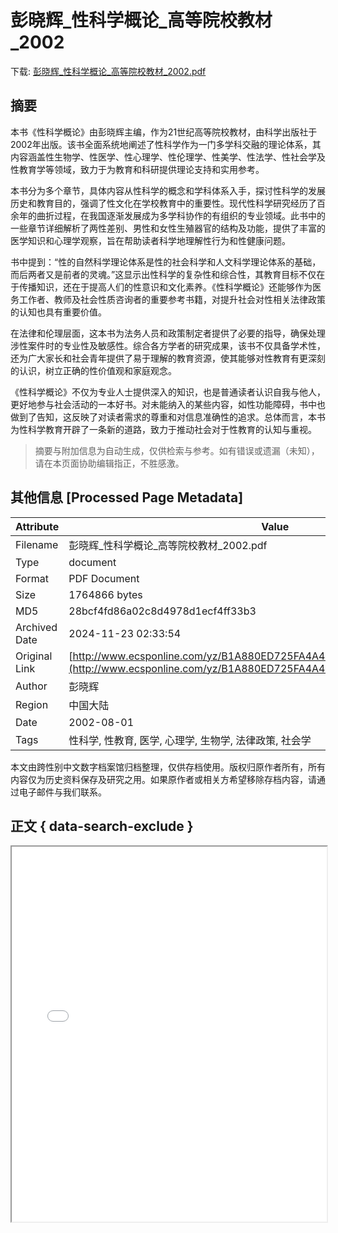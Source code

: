 # 彭晓辉_性科学概论_高等院校教材_2002

<!-- tcd_download_link -->
下载: <a href="../彭晓辉_性科学概论_高等院校教材_2002.pdf" download>彭晓辉_性科学概论_高等院校教材_2002.pdf</a>
<!-- tcd_download_link_end -->

## 摘要

<!-- tcd_abstract -->
本书《性科学概论》由彭晓辉主编，作为21世纪高等院校教材，由科学出版社于2002年出版。该书全面系统地阐述了性科学作为一门多学科交融的理论体系，其内容涵盖性生物学、性医学、性心理学、性伦理学、性美学、性法学、性社会学及性教育学等领域，致力于为教育和科研提供理论支持和实用参考。 

本书分为多个章节，具体内容从性科学的概念和学科体系入手，探讨性科学的发展历史和教育目的，强调了性文化在学校教育中的重要性。现代性科学研究经历了百余年的曲折过程，在我国逐渐发展成为多学科协作的有组织的专业领域。此书中的一些章节详细解析了两性差别、男性和女性生殖器官的结构及功能，提供了丰富的医学知识和心理学观察，旨在帮助读者科学地理解性行为和性健康问题。 

书中提到：“性的自然科学理论体系是性的社会科学和人文科学理论体系的基础，而后两者又是前者的灵魂。”这显示出性科学的复杂性和综合性，其教育目标不仅在于传播知识，还在于提高人们的性意识和文化素养。《性科学概论》还能够作为医务工作者、教师及社会性质咨询者的重要参考书籍，对提升社会对性相关法律政策的认知也具有重要价值。 

在法律和伦理层面，这本书为法务人员和政策制定者提供了必要的指导，确保处理涉性案件时的专业性及敏感性。综合各方学者的研究成果，该书不仅具备学术性，还为广大家长和社会青年提供了易于理解的教育资源，使其能够对性教育有更深刻的认识，树立正确的性价值观和家庭观念。 

《性科学概论》不仅为专业人士提供深入的知识，也是普通读者认识自我与他人，更好地参与社会活动的一本好书。对未能纳入的某些内容，如性功能障碍，书中也做到了告知，这反映了对读者需求的尊重和对信息准确性的追求。总体而言，本书为性科学教育开辟了一条新的道路，致力于推动社会对于性教育的认知与重视。

<!-- tcd_abstract_end -->

> 摘要与附加信息为自动生成，仅供检索与参考。如有错误或遗漏（未知），请在本页面协助编辑指正，不胜感激。

## 其他信息 [Processed Page Metadata]

| Attribute       | Value                                  |
|-----------------|----------------------------------------|
| Filename        | 彭晓辉_性科学概论_高等院校教材_2002.pdf                             |
| Type            | document                                 |
| Format          | PDF Document                               |
| Size            | 1764866 bytes                           |
| MD5             | 28bcf4fd86a02c8d4978d1ecf4ff33b3                                  |
| Archived Date   | 2024-11-23 02:33:54                             |
| Original Link   | [http://www.ecsponline.com/yz/B1A880ED725FA4A468D4004C06C4DD311000.pdf](http://www.ecsponline.com/yz/B1A880ED725FA4A468D4004C06C4DD311000.pdf)                         |
| Author          | 彭晓辉                               |
| Region          | 中国大陆                               |
| Date            | 2002-08-01                                 |
| Tags            | 性科学, 性教育, 医学, 心理学, 生物学, 法律政策, 社会学                                 |

本文由跨性别中文数字档案馆归档整理，仅供存档使用。版权归原作者所有，所有内容仅为历史资料保存及研究之用。如果原作者或相关方希望移除存档内容，请通过电子邮件与我们联系。

## 正文 { data-search-exclude }

<!-- tcd_main_text -->
<iframe src="../彭晓辉_性科学概论_高等院校教材_2002.pdf" width="100%" height="600px">
    <p>无法显示PDF，请下载查看。</p>
</iframe>
<!-- tcd_main_text_end -->

